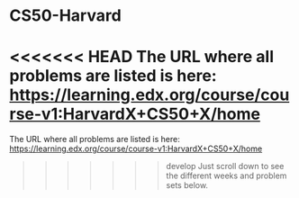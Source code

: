 # CS50-Harvard
<<<<<<< HEAD
The URL where all problems are listed is here: https://learning.edx.org/course/course-v1:HarvardX+CS50+X/home
=======
The URL where all problems are listed is here: https://learning.edx.org/course/course-v1:HarvardX+CS50+X/home 
>>>>>>> develop
Just scroll down to see the different weeks and problem sets below.
